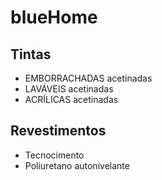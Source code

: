 # blueHome

## Tintas
- EMBORRACHADAS acetinadas
- LAVÁVEIS acetinadas
- ACRÍLICAS acetinadas

## Revestimentos
- Tecnocimento
- Poliuretano autonivelante
